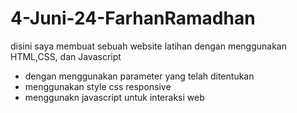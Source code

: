 # 4-Juni-24-FarhanRamadhan
disini saya membuat sebuah website latihan dengan menggunakan HTML,CSS, dan Javascript
- dengan menggunakan parameter yang telah ditentukan
- menggunakan style css responsive
- menggunakn javascript untuk interaksi web
